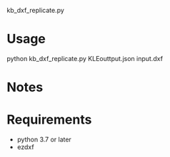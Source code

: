 kb_dxf_replicate.py

# Usage
python kb_dxf_replicate.py KLEouttput.json input.dxf

# Notes

# Requirements
* python 3.7 or later
* ezdxf
 

